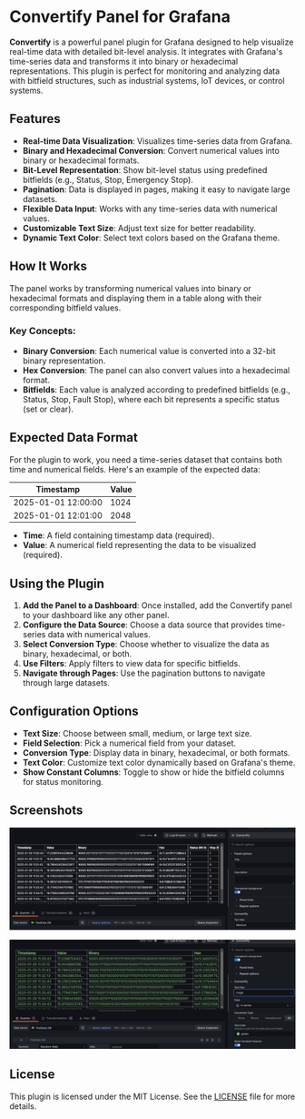# Convertify Panel for Grafana

**Convertify** is a powerful panel plugin for Grafana designed to help visualize real-time data with detailed bit-level analysis. It integrates with Grafana's time-series data and transforms it into binary or hexadecimal representations. This plugin is perfect for monitoring and analyzing data with bitfield structures, such as industrial systems, IoT devices, or control systems.

## Features

- **Real-time Data Visualization**: Visualizes time-series data from Grafana.
- **Binary and Hexadecimal Conversion**: Convert numerical values into binary or hexadecimal formats.
- **Bit-Level Representation**: Show bit-level status using predefined bitfields (e.g., Status, Stop, Emergency Stop).
- **Pagination**: Data is displayed in pages, making it easy to navigate large datasets.
- **Flexible Data Input**: Works with any time-series data with numerical values.
- **Customizable Text Size**: Adjust text size for better readability.
- **Dynamic Text Color**: Select text colors based on the Grafana theme.

## How It Works

The panel works by transforming numerical values into binary or hexadecimal formats and displaying them in a table along with their corresponding bitfield values.

### Key Concepts:
- **Binary Conversion**: Each numerical value is converted into a 32-bit binary representation.
- **Hex Conversion**: The panel can also convert values into a hexadecimal format.
- **Bitfields**: Each value is analyzed according to predefined bitfields (e.g., Status, Stop, Fault Stop), where each bit represents a specific status (set or clear).

## Expected Data Format

For the plugin to work, you need a time-series dataset that contains both time and numerical fields. Here's an example of the expected data:

| Timestamp           | Value |
|---------------------|-------|
| 2025-01-01 12:00:00 | 1024  |
| 2025-01-01 12:01:00 | 2048  |

- **Time**: A field containing timestamp data (required).
- **Value**: A numerical field representing the data to be visualized (required).


## Using the Plugin

1. **Add the Panel to a Dashboard**: Once installed, add the Convertify panel to your dashboard like any other panel.
2. **Configure the Data Source**: Choose a data source that provides time-series data with numerical values.
3. **Select Conversion Type**: Choose whether to visualize the data as binary, hexadecimal, or both.
4. **Use Filters**: Apply filters to view data for specific bitfields.
5. **Navigate through Pages**: Use the pagination buttons to navigate through large datasets.

## Configuration Options

- **Text Size**: Choose between small, medium, or large text size.
- **Field Selection**: Pick a numerical field from your dataset.
- **Conversion Type**: Display data in binary, hexadecimal, or both formats.
- **Text Color**: Customize text color dynamically based on Grafana's theme.
- **Show Constant Columns**: Toggle to show or hide the bitfield columns for status monitoring.

## Screenshots

![Panel Screenshot 1](https://github.com/shabuddinshaik/monitorcloudops-convertify-panel/blob/main/src/img/screenshot1.png)

![Panel Screenshot 2](https://github.com/shabuddinshaik/monitorcloudops-convertify-panel/blob/main/src/img/screenshot2.png)

## License

This plugin is licensed under the MIT License. See the [LICENSE](https://github.com/shabuddinshaik/monitorcloudops-convertify-panel/blob/main/LICENSE) file for more details.


